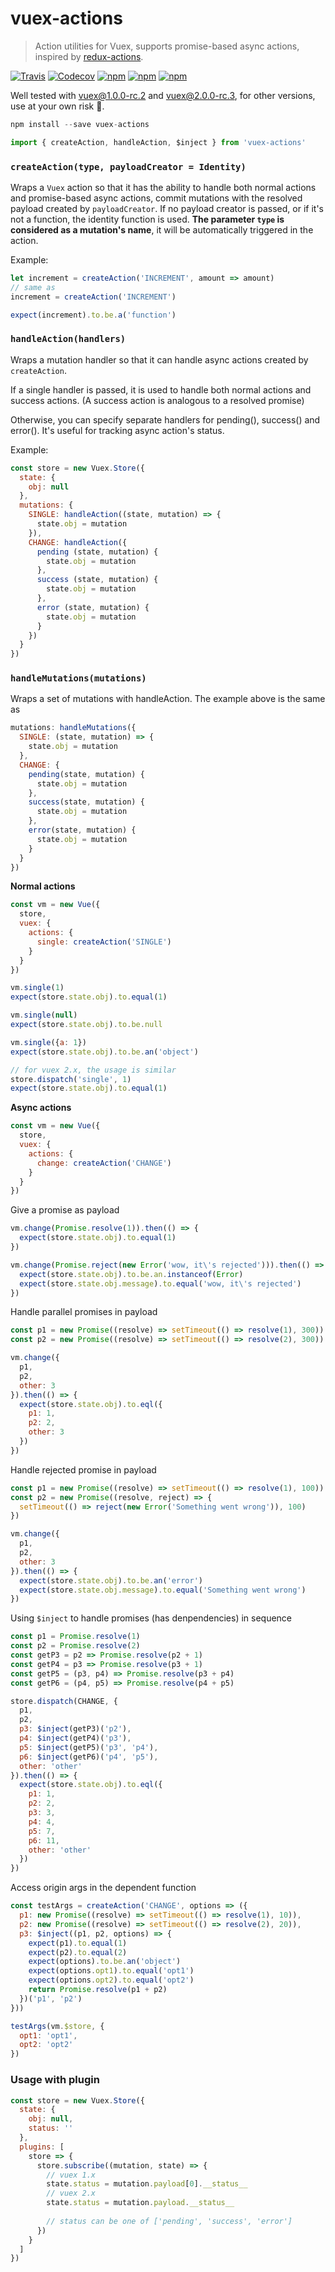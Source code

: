 # vuex-actions

> Action utilities for Vuex, supports promise-based async actions, inspired by [redux-actions][1].

[![Travis](https://img.shields.io/travis/weinot/vuex-actions.svg?style=flat)](https://travis-ci.org/weinot/vuex-actions)
[![Codecov](https://img.shields.io/codecov/c/github/weinot/vuex-actions.svg?maxAge=2592000)](https://codecov.io/gh/weinot/vuex-actions)
[![npm](https://img.shields.io/npm/v/vuex-actions.svg?style=flat)](https://www.npmjs.com/package/vuex-actions)
[![npm](https://img.shields.io/npm/dt/vuex-actions.svg?style=flat)](https://www.npmjs.com/package/vuex-actions)
[![npm](https://img.shields.io/npm/l/vuex-actions.svg?maxAge=2592000)]()

Well tested with vuex@1.0.0-rc.2 and vuex@2.0.0-rc.3, for other versions, use at your own risk :red_circle:.

```js
npm install --save vuex-actions
```
```js
import { createAction, handleAction, $inject } from 'vuex-actions'
```

### `createAction(type, payloadCreator = Identity)`

Wraps a `Vuex` action so that it has the ability to handle both normal actions and promise-based async actions, commit mutations with the resolved payload created by `payloadCreator`. If no payload creator is passed, or if it's not a function, the identity function is used. **The parameter `type` is considered as a mutation's name**, it will be automatically triggered in the action.

Example:

```js
let increment = createAction('INCREMENT', amount => amount)
// same as
increment = createAction('INCREMENT')

expect(increment).to.be.a('function')
```

### `handleAction(handlers)`

Wraps a mutation handler so that it can handle async actions created by `createAction`.

If a single handler is passed, it is used to handle both normal actions and success actions. (A success action is analogous to a resolved promise)

Otherwise, you can specify separate handlers for pending(), success() and error(). It's useful for tracking async action's status.

Example:

```js
const store = new Vuex.Store({
  state: {
    obj: null
  },
  mutations: {
	SINGLE: handleAction((state, mutation) => {
	  state.obj = mutation
	}),
    CHANGE: handleAction({
      pending (state, mutation) {
	    state.obj = mutation
	  },
	  success (state, mutation) {
	    state.obj = mutation
	  },
	  error (state, mutation) {
	    state.obj = mutation
	  }
    })
  }
})
```

### `handleMutations(mutations)`
Wraps a set of mutations with handleAction. The example above is the same as
```js
mutations: handleMutations({
  SINGLE: (state, mutation) => {
    state.obj = mutation
  },
  CHANGE: {
    pending(state, mutation) {
      state.obj = mutation
    },
    success(state, mutation) {
      state.obj = mutation
    },
    error(state, mutation) {
      state.obj = mutation
    }
  }
})
```

**Normal actions**

```js
const vm = new Vue({
  store,
  vuex: {
    actions: {
      single: createAction('SINGLE')
    }
  }
})

vm.single(1)
expect(store.state.obj).to.equal(1)

vm.single(null)
expect(store.state.obj).to.be.null

vm.single({a: 1})
expect(store.state.obj).to.be.an('object')

// for vuex 2.x, the usage is similar
store.dispatch('single', 1)
expect(store.state.obj).to.equal(1)
```

**Async actions**

```js
const vm = new Vue({
  store,
  vuex: {
    actions: {
      change: createAction('CHANGE')
    }
  }
})
```

Give a promise as payload

```js
vm.change(Promise.resolve(1)).then(() => {
  expect(store.state.obj).to.equal(1)
})

vm.change(Promise.reject(new Error('wow, it\'s rejected'))).then(() => {
  expect(store.state.obj).to.be.an.instanceof(Error)
  expect(store.state.obj.message).to.equal('wow, it\'s rejected')
})
```

Handle parallel promises in payload

```js
const p1 = new Promise((resolve) => setTimeout(() => resolve(1), 300))
const p2 = new Promise((resolve) => setTimeout(() => resolve(2), 300))

vm.change({
  p1,
  p2,
  other: 3
}).then(() => {
  expect(store.state.obj).to.eql({
    p1: 1,
    p2: 2,
    other: 3
  })
})
```

Handle rejected promise in payload
```js
const p1 = new Promise((resolve) => setTimeout(() => resolve(1), 100))
const p2 = new Promise((resolve, reject) => {
  setTimeout(() => reject(new Error('Something went wrong')), 100)
})

vm.change({
  p1,
  p2,
  other: 3
}).then(() => {
  expect(store.state.obj).to.be.an('error')
  expect(store.state.obj.message).to.equal('Something went wrong')
})
```

Using `$inject` to handle promises (has denpendencies) in sequence
```js
const p1 = Promise.resolve(1)
const p2 = Promise.resolve(2)
const getP3 = p2 => Promise.resolve(p2 + 1)
const getP4 = p3 => Promise.resolve(p3 + 1)
const getP5 = (p3, p4) => Promise.resolve(p3 + p4)
const getP6 = (p4, p5) => Promise.resolve(p4 + p5)

store.dispatch(CHANGE, {
  p1,
  p2,
  p3: $inject(getP3)('p2'),
  p4: $inject(getP4)('p3'),
  p5: $inject(getP5)('p3', 'p4'),
  p6: $inject(getP6)('p4', 'p5'),
  other: 'other'
}).then(() => {
  expect(store.state.obj).to.eql({
    p1: 1,
    p2: 2,
    p3: 3,
    p4: 4,
    p5: 7,
    p6: 11,
    other: 'other'
  })
})
```

Access origin args in the dependent function
```js
const testArgs = createAction('CHANGE', options => ({
  p1: new Promise((resolve) => setTimeout(() => resolve(1), 10)),
  p2: new Promise((resolve) => setTimeout(() => resolve(2), 20)),
  p3: $inject((p1, p2, options) => {
    expect(p1).to.equal(1)
    expect(p2).to.equal(2)
    expect(options).to.be.an('object')
    expect(options.opt1).to.equal('opt1')
    expect(options.opt2).to.equal('opt2')
    return Promise.resolve(p1 + p2)
  })('p1', 'p2')
}))

testArgs(vm.$store, {
  opt1: 'opt1',
  opt2: 'opt2'
})
```

### Usage with plugin

```js
const store = new Vuex.Store({
  state: {
    obj: null,
    status: ''
  },
  plugins: [
    store => {
      store.subscribe((mutation, state) => {
		// vuex 1.x
        state.status = mutation.payload[0].__status__
		// vuex 2.x
		state.status = mutation.payload.__status__
		
		// status can be one of ['pending', 'success', 'error']
      })
    }
  ]
})
```

[1]: https://github.com/acdlite/redux-actions
